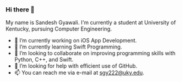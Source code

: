 ### Hi there 👋

My name is Sandesh Gyawali. I'm currently a student at University of Kentucky, pursuing Computer Engineering.

- 🔭 I’m currently working on iOS App Development.
- 🌱 I’m currently learning Swift Programming.
- 👯 I’m looking to collaborate on improving programming skills with Python, C++, and Swift. 
- 🤔 I’m looking for help with efficient use of GitHub.
- 📫 You can reach me via e-mail at sgy222@uky.edu.
